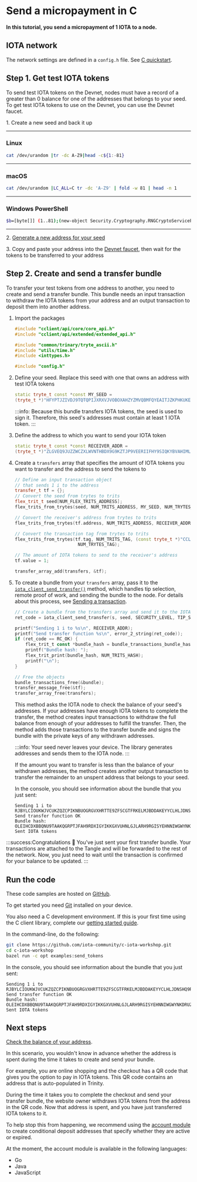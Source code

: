 # Send a micropayment in C

**In this tutorial, you send a micropayment of 1 IOTA to a node.**

## IOTA network

The network settings are defined in a `config.h` file. See [C quickstart](root://client-libraries/1.0/getting-started/c-quickstart.md).

## Step 1. Get test IOTA tokens

To send test IOTA tokens on the Devnet, nodes must have a record of a greater than 0 balance for one of the addresses that belongs to your seed. To get test IOTA tokens to use on the Devnet, you can use the Devnet faucet.

1\. Create a new seed and back it up

--------------------
### Linux
```bash
cat /dev/urandom |tr -dc A-Z9|head -c${1:-81}
```
---
### macOS
```bash
cat /dev/urandom |LC_ALL=C tr -dc 'A-Z9' | fold -w 81 | head -n 1
```
---
### Windows PowerShell
```bash
$b=[byte[]] (1..81);(new-object Security.Cryptography.RNGCryptoServiceProvider).GetBytes($b);-join($b|%{[char[]] (65..90+57..57)[$_%27]})
```
--------------------

2\. [Generate a new address for your seed](../c/generate-an-address.md)

3\. Copy and paste your address into the [Devnet faucet](https://faucet.devnet.iota.org), then wait for the tokens to be transferred to your address

## Step 2. Create and send a transfer bundle

To transfer your test tokens from one address to another, you need to create and send a transfer bundle. This bundle needs an input transaction to withdraw the IOTA tokens from your address and an output transaction to deposit them into another address.

1. Import the packages

    ```cpp
    #include "cclient/api/core/core_api.h"
    #include "cclient/api/extended/extended_api.h"

    #include "common/trinary/tryte_ascii.h"
    #include "utils/time.h"
    #include <inttypes.h>

    #include "config.h"
    ```

2. Define your seed. Replace this seed with one that owns an address with test IOTA tokens

    ```cpp
    static tryte_t const *const MY_SEED =
    (tryte_t *)"HFYPTJZIVDJ9TQTQPIJXRXVJVOBOXAHZYZMVQBMFQYEAITJZKPHKUKERFQNAXNVTJRAHBGFJJIZTOTGJC";
    ```

    :::info:
    Because this bundle transfers IOTA tokens, the seed is used to sign it. Therefore, this seed's addresses must contain at least 1 IOTA token.
    :::

3. Define the address to which you want to send your IOTA token

    ```cpp
    static tryte_t const *const RECEIVER_ADDR =
    (tryte_t *)"ZLGVEQ9JUZZWCZXLWVNTHBDX9G9KZTJP9VEERIIFHY9SIQKYBVAHIMLHXPQVE9IXFDDXNHQINXJDRPFDX";
    ```

4. Create a `transfers` array that specifies the amount of IOTA tokens you want to transfer and the address to send the tokens to

    ```cpp
    // Define an input transaction object
    // that sends 1 i to the address
    transfer_t tf = {};
    // Convert the seed from trytes to trits
    flex_trit_t seed[NUM_FLEX_TRITS_ADDRESS];
    flex_trits_from_trytes(seed, NUM_TRITS_ADDRESS, MY_SEED, NUM_TRYTES_ADDRESS, NUM_TRYTES_ADDRESS);

    // Convert the receiver's address from trytes to trits
    flex_trits_from_trytes(tf.address, NUM_TRITS_ADDRESS, RECEIVER_ADDR, NUM_TRYTES_ADDRESS, NUM_TRYTES_ADDRESS);

    // Convert the transaction tag from trytes to trits
    flex_trits_from_trytes(tf.tag, NUM_TRITS_TAG, (const tryte_t *)"CCLIENT99999999999999999999", NUM_TRYTES_TAG,
                            NUM_TRYTES_TAG);

    // The amount of IOTA tokens to send to the receiver's address
    tf.value = 1;

    transfer_array_add(transfers, &tf);
    ```

5. To create a bundle from your `transfers` array, pass it to the [`iota_client_send_transfer()`](https://github.com/iotaledger/iota.c/blob/master/cclient/api/extended/send_transfer.h) method, which handles tip selection, remote proof of work, and sending the bundle to the node. For details about this process, see [Sending a transaction](root://getting-started/1.0/clients/sending-a-transaction.md).

    ```go
    // Create a bundle from the transfers array and send it to the IOTA node
    ret_code = iota_client_send_transfer(s, seed, SECURITY_LEVEL, TIP_SELECTION_DEPTH, MINIMUM_WEIGHT_MAGNITUDE, false, transfers, NULL, NULL, NULL, bundle);

    printf("Sending 1 i to %s\n", RECEIVER_ADDR);
    printf("Send transfer function %s\n", error_2_string(ret_code));
    if (ret_code == RC_OK) {
        flex_trit_t const *bundle_hash = bundle_transactions_bundle_hash(bundle);
        printf("Bundle hash: ");
        flex_trit_print(bundle_hash, NUM_TRITS_HASH);
        printf("\n");
    }

    // Free the objects
    bundle_transactions_free(&bundle);
    transfer_message_free(&tf);
    transfer_array_free(transfers);
    ```

    This method asks the IOTA node to check the balance of your seed's addresses. If your addresses have enough IOTA tokens to complete the transfer, the method creates input transactions to withdraw the full balance from enough of your addresses to fulfill the transfer. Then, the method adds those transactions to the transfer bundle and signs the bundle with the private keys of any withdrawn addresses.

    :::info:
    Your seed never leaves your device. The library generates addresses and sends them to the IOTA node.
    :::

    If the amount you want to transfer is less than the balance of your withdrawn addresses, the method creates another output transaction to transfer the remainder to an unspent address that belongs to your seed.

    In the console, you should see information about the bundle that you just sent:

    ```
    Sending 1 i to RJBYLCIOUKWJVCUKZQZCPIKNBUOGRGVXHRTTE9ZFSCGTFRKELMJBDDAKEYYCLHLJDNSHQ9RTIUIDLMUOB
    Send transfer function OK
    Bundle hash: OLEIHCDXBBQNU9TAAKQGRPTJFAH9RDXIGYIKKGXVUHNLGJLARH9RGISYEHNNIWGWYNKDRUZELOGRAIILD
    Sent IOTA tokens
    ```

:::success:Congratulations :tada:
You've just sent your first transfer bundle. Your transactions are attached to the Tangle and will be forwarded to the rest of the network. Now, you just need to wait until the transaction is confirmed for your balance to be updated.
:::

## Run the code

These code samples are hosted on [GitHub](https://github.com/iota-community/c-iota-workshop).

To get started you need [Git](https://git-scm.com/book/en/v2/Getting-Started-Installing-Git) installed on your device.

You also need a C development environment. If this is your first time using the C client library, complete our [getting started guide](root://client-libraries/1.0/getting-started/c-quickstart.md).

In the command-line, do the following:

```bash
git clone https://github.com/iota-community/c-iota-workshop.git
cd c-iota-workshop
bazel run -c opt examples:send_tokens
```

In the console, you should see information about the bundle that you just sent:

```
Sending 1 i to RJBYLCIOUKWJVCUKZQZCPIKNBUOGRGVXHRTTE9ZFSCGTFRKELMJBDDAKEYYCLHLJDNSHQ9RTIUIDLMUOB
Send transfer function OK
Bundle hash: OLEIHCDXBBQNU9TAAKQGRPTJFAH9RDXIGYIKKGXVUHNLGJLARH9RGISYEHNNIWGWYNKDRUZELOGRAIILD
Sent IOTA tokens
```

## Next steps

[Check the balance of your address](../c/check-balance.md).

In this scenario, you wouldn't know in advance whether the address is spent during the time it takes to create and send your bundle.

For example, you are online shopping and the checkout has a QR code that gives you the option to pay in IOTA tokens. This QR code contains an address that is auto-populated in Trinity.

During the time it takes you to complete the checkout and send your transfer bundle, the website owner withdraws IOTA tokens from the address in the QR code. Now that address is spent, and you have just transferred IOTA tokens to it.

To help stop this from happening, we recommend using the [account module](root://account-module/1.0/overview.md) to create conditional deposit addresses that specify whether they are active or expired.

At the moment, the account module is available in the following languages:

- Go
- Java
- JavaScript